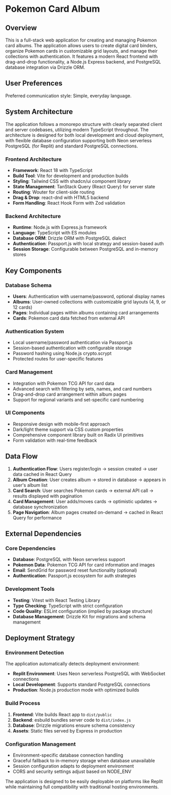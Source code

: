 # Pokemon Card Album

## Overview

This is a full-stack web application for creating and managing Pokemon card albums. The application allows users to create digital card binders, organize Pokemon cards in customizable grid layouts, and manage their collections with authentication. It features a modern React frontend with drag-and-drop functionality, a Node.js Express backend, and PostgreSQL database integration via Drizzle ORM.

## User Preferences

Preferred communication style: Simple, everyday language.

## System Architecture

The application follows a monorepo structure with clearly separated client and server codebases, utilizing modern TypeScript throughout. The architecture is designed for both local development and cloud deployment, with flexible database configuration supporting both Neon serverless PostgreSQL (for Replit) and standard PostgreSQL connections.

### Frontend Architecture
- **Framework**: React 18 with TypeScript
- **Build Tool**: Vite for development and production builds
- **Styling**: Tailwind CSS with shadcn/ui component library
- **State Management**: TanStack Query (React Query) for server state
- **Routing**: Wouter for client-side routing
- **Drag & Drop**: react-dnd with HTML5 backend
- **Form Handling**: React Hook Form with Zod validation

### Backend Architecture
- **Runtime**: Node.js with Express.js framework
- **Language**: TypeScript with ES modules
- **Database ORM**: Drizzle ORM with PostgreSQL dialect
- **Authentication**: Passport.js with local strategy and session-based auth
- **Session Storage**: Configurable between PostgreSQL and in-memory stores

## Key Components

### Database Schema
- **Users**: Authentication with username/password, optional display names
- **Albums**: User-owned collections with customizable grid layouts (4, 9, or 12 cards)
- **Pages**: Individual pages within albums containing card arrangements
- **Cards**: Pokemon card data fetched from external API

### Authentication System
- Local username/password authentication via Passport.js
- Session-based authentication with configurable storage
- Password hashing using Node.js crypto.scrypt
- Protected routes for user-specific features

### Card Management
- Integration with Pokemon TCG API for card data
- Advanced search with filtering by sets, names, and card numbers
- Drag-and-drop card arrangement within album pages
- Support for regional variants and set-specific card numbering

### UI Components
- Responsive design with mobile-first approach
- Dark/light theme support via CSS custom properties
- Comprehensive component library built on Radix UI primitives
- Form validation with real-time feedback

## Data Flow

1. **Authentication Flow**: Users register/login → session created → user data cached in React Query
2. **Album Creation**: User creates album → stored in database → appears in user's album list
3. **Card Search**: User searches Pokemon cards → external API call → results displayed with pagination
4. **Card Management**: User adds/moves cards → optimistic updates → database synchronization
5. **Page Navigation**: Album pages created on-demand → cached in React Query for performance

## External Dependencies

### Core Dependencies
- **Database**: PostgreSQL with Neon serverless support
- **Pokemon Data**: Pokemon TCG API for card information and images
- **Email**: SendGrid for password reset functionality (optional)
- **Authentication**: Passport.js ecosystem for auth strategies

### Development Tools
- **Testing**: Vitest with React Testing Library
- **Type Checking**: TypeScript with strict configuration
- **Code Quality**: ESLint configuration (implied by package structure)
- **Database Management**: Drizzle Kit for migrations and schema management

## Deployment Strategy

### Environment Detection
The application automatically detects deployment environment:
- **Replit Environment**: Uses Neon serverless PostgreSQL with WebSocket connections
- **Local Development**: Supports standard PostgreSQL connections
- **Production**: Node.js production mode with optimized builds

### Build Process
1. **Frontend**: Vite builds React app to `dist/public`
2. **Backend**: esbuild bundles server code to `dist/index.js`
3. **Database**: Drizzle migrations ensure schema consistency
4. **Assets**: Static files served by Express in production

### Configuration Management
- Environment-specific database connection handling
- Graceful fallback to in-memory storage when database unavailable
- Session configuration adapts to deployment environment
- CORS and security settings adjust based on NODE_ENV

The application is designed to be easily deployable on platforms like Replit while maintaining full compatibility with traditional hosting environments.